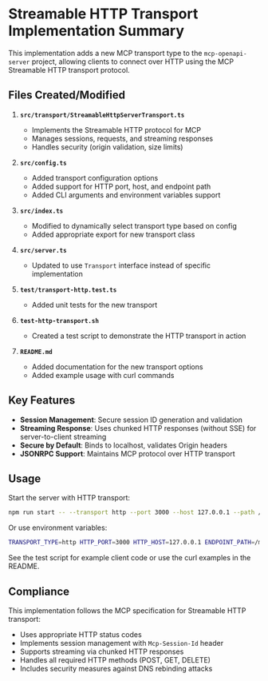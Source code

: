 # Streamable HTTP Transport Implementation Summary

This implementation adds a new MCP transport type to the `mcp-openapi-server` project, allowing clients to connect over HTTP using the MCP Streamable HTTP transport protocol.

## Files Created/Modified

1. **`src/transport/StreamableHttpServerTransport.ts`**

   - Implements the Streamable HTTP protocol for MCP
   - Manages sessions, requests, and streaming responses
   - Handles security (origin validation, size limits)

2. **`src/config.ts`**

   - Added transport configuration options
   - Added support for HTTP port, host, and endpoint path
   - Added CLI arguments and environment variables support

3. **`src/index.ts`**

   - Modified to dynamically select transport type based on config
   - Added appropriate export for new transport class

4. **`src/server.ts`**

   - Updated to use `Transport` interface instead of specific implementation

5. **`test/transport-http.test.ts`**

   - Added unit tests for the new transport

6. **`test-http-transport.sh`**

   - Created a test script to demonstrate the HTTP transport in action

7. **`README.md`**
   - Added documentation for the new transport options
   - Added example usage with curl commands

## Key Features

- **Session Management**: Secure session ID generation and validation
- **Streaming Response**: Uses chunked HTTP responses (without SSE) for server-to-client streaming
- **Secure by Default**: Binds to localhost, validates Origin headers
- **JSONRPC Support**: Maintains MCP protocol over HTTP transport

## Usage

Start the server with HTTP transport:

```bash
npm run start -- --transport http --port 3000 --host 127.0.0.1 --path /mcp
```

Or use environment variables:

```bash
TRANSPORT_TYPE=http HTTP_PORT=3000 HTTP_HOST=127.0.0.1 ENDPOINT_PATH=/mcp npm run start
```

See the test script for example client code or use the curl examples in the README.

## Compliance

This implementation follows the MCP specification for Streamable HTTP transport:

- Uses appropriate HTTP status codes
- Implements session management with `Mcp-Session-Id` header
- Supports streaming via chunked HTTP responses
- Handles all required HTTP methods (POST, GET, DELETE)
- Includes security measures against DNS rebinding attacks
